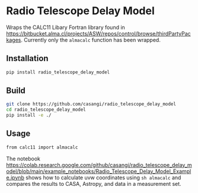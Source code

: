 # Radio Telescope Delay Model
Wraps the CALC11 Libary Fortran library found in https://bitbucket.alma.cl/projects/ASW/repos/control/browse/thirdPartyPackages. 
Currently only the ```almacalc``` function has been wrapped.

## Installation
```sh
pip install radio_telescope_delay_model
```
## Build
```sh
git clone https://github.com/casangi/radio_telescope_delay_model
cd radio_telescope_delay_model
pip install -e ./
```
## Usage 
```sh
from calc11 import almacalc 
```
The notebook https://colab.research.google.com/github/casangi/radio_telescope_delay_model/blob/main/example_notebooks/Radio_Telescope_Delay_Model_Example.ipynb shows how to calculate uvw coordinates using ```sh almacalc``` and compares the results to CASA, Astropy, and data in a measurement set.
